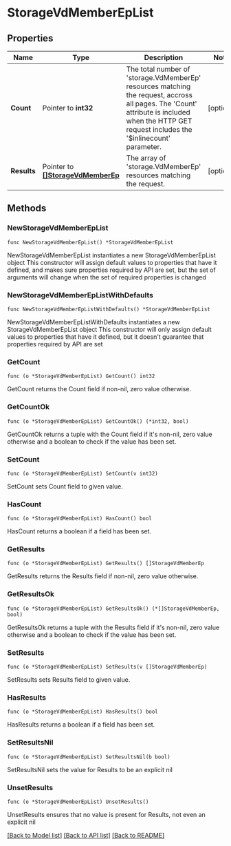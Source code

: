 # StorageVdMemberEpList

## Properties

Name | Type | Description | Notes
------------ | ------------- | ------------- | -------------
**Count** | Pointer to **int32** | The total number of &#39;storage.VdMemberEp&#39; resources matching the request, accross all pages. The &#39;Count&#39; attribute is included when the HTTP GET request includes the &#39;$inlinecount&#39; parameter. | [optional] 
**Results** | Pointer to [**[]StorageVdMemberEp**](StorageVdMemberEp.md) | The array of &#39;storage.VdMemberEp&#39; resources matching the request. | [optional] 

## Methods

### NewStorageVdMemberEpList

`func NewStorageVdMemberEpList() *StorageVdMemberEpList`

NewStorageVdMemberEpList instantiates a new StorageVdMemberEpList object
This constructor will assign default values to properties that have it defined,
and makes sure properties required by API are set, but the set of arguments
will change when the set of required properties is changed

### NewStorageVdMemberEpListWithDefaults

`func NewStorageVdMemberEpListWithDefaults() *StorageVdMemberEpList`

NewStorageVdMemberEpListWithDefaults instantiates a new StorageVdMemberEpList object
This constructor will only assign default values to properties that have it defined,
but it doesn't guarantee that properties required by API are set

### GetCount

`func (o *StorageVdMemberEpList) GetCount() int32`

GetCount returns the Count field if non-nil, zero value otherwise.

### GetCountOk

`func (o *StorageVdMemberEpList) GetCountOk() (*int32, bool)`

GetCountOk returns a tuple with the Count field if it's non-nil, zero value otherwise
and a boolean to check if the value has been set.

### SetCount

`func (o *StorageVdMemberEpList) SetCount(v int32)`

SetCount sets Count field to given value.

### HasCount

`func (o *StorageVdMemberEpList) HasCount() bool`

HasCount returns a boolean if a field has been set.

### GetResults

`func (o *StorageVdMemberEpList) GetResults() []StorageVdMemberEp`

GetResults returns the Results field if non-nil, zero value otherwise.

### GetResultsOk

`func (o *StorageVdMemberEpList) GetResultsOk() (*[]StorageVdMemberEp, bool)`

GetResultsOk returns a tuple with the Results field if it's non-nil, zero value otherwise
and a boolean to check if the value has been set.

### SetResults

`func (o *StorageVdMemberEpList) SetResults(v []StorageVdMemberEp)`

SetResults sets Results field to given value.

### HasResults

`func (o *StorageVdMemberEpList) HasResults() bool`

HasResults returns a boolean if a field has been set.

### SetResultsNil

`func (o *StorageVdMemberEpList) SetResultsNil(b bool)`

 SetResultsNil sets the value for Results to be an explicit nil

### UnsetResults
`func (o *StorageVdMemberEpList) UnsetResults()`

UnsetResults ensures that no value is present for Results, not even an explicit nil

[[Back to Model list]](../README.md#documentation-for-models) [[Back to API list]](../README.md#documentation-for-api-endpoints) [[Back to README]](../README.md)



